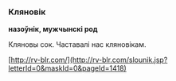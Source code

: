 ### Кляновік
**назоўнік, мужчынскі род**

Кляновы сок. Частавалі нас кляновікам.

<a rel="author">[http://rv-blr.com/](http://rv-blr.com/slounik.jsp?letterId=0&maskId=0&pageId=1418)</a>
